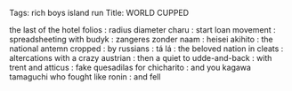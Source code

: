 Tags: rich boys island run
Title: WORLD CUPPED
  
the last of the hotel folios : radius diameter charu : start loan movement : spreadsheeting with budyk : zangeres zonder naam : heisei akihito : the national antemn cropped : by russians : tá lá : the beloved nation in cleats : altercations with a crazy austrian : then a quiet to udde-and-back : with trent and atticus : fake quesadilas for chicharito : and you kagawa tamaguchi who fought like ronin : and fell  